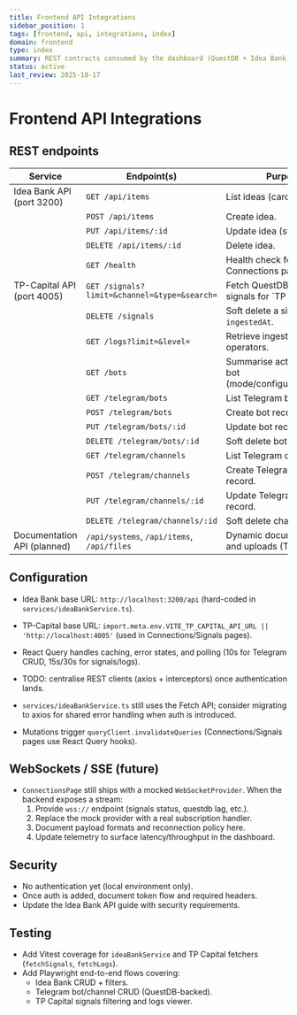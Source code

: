 ```yaml
---
title: Frontend API Integrations
sidebar_position: 1
tags: [frontend, api, integrations, index]
domain: frontend
type: index
summary: REST contracts consumed by the dashboard (QuestDB + Idea Bank) with roadmap for realtime streams
status: active
last_review: 2025-10-17
---
```


# Frontend API Integrations

## REST endpoints

| Service | Endpoint(s) | Purpose | Method |
|---------|-------------|---------|--------|
| Idea Bank API (port 3200) | `GET /api/items` | List ideas (cards, filters). | GET |
|  | `POST /api/items` | Create idea. | POST |
|  | `PUT /api/items/:id` | Update idea (status, edit). | PUT |
|  | `DELETE /api/items/:id` | Delete idea. | DELETE |
|  | `GET /health` | Health check for Connections page. | GET |
| TP-Capital API (port 4005) | `GET /signals?limit=&channel=&type=&search=` | Fetch QuestDB-backed signals for `TP CAPITAL | OPCOES`. | GET |
|  | `DELETE /signals` | Soft delete a signal by `ingestedAt`. | DELETE |
|  | `GET /logs?limit=&level=` | Retrieve ingestion logs for operators. | GET |
|  | `GET /bots` | Summarise active ingestion bot (mode/configured/running). | GET |
|  | `GET /telegram/bots` | List Telegram bot records. | GET |
|  | `POST /telegram/bots` | Create bot record. | POST |
|  | `PUT /telegram/bots/:id` | Update bot record. | PUT |
|  | `DELETE /telegram/bots/:id` | Soft delete bot record. | DELETE |
|  | `GET /telegram/channels` | List Telegram channels. | GET |
|  | `POST /telegram/channels` | Create Telegram channel record. | POST |
|  | `PUT /telegram/channels/:id` | Update Telegram channel record. | PUT |
|  | `DELETE /telegram/channels/:id` | Soft delete channel record. | DELETE |
| Documentation API (planned) | `/api/systems`, `/api/items`, `/api/files` | Dynamic documentation and uploads (TBD). | GET/POST |

## Configuration

- Idea Bank base URL: `http://localhost:3200/api` (hard-coded in `services/ideaBankService.ts`).
- TP-Capital base URL: `import.meta.env.VITE_TP_CAPITAL_API_URL || 'http://localhost:4005'` (used in Connections/Signals pages).
- React Query handles caching, error states, and polling (10s for Telegram CRUD, 15s/30s for signals/logs).
- TODO: centralise REST clients (axios + interceptors) once authentication lands.

- `services/ideaBankService.ts` still uses the Fetch API; consider migrating to axios for shared error handling when auth is introduced.
- Mutations trigger `queryClient.invalidateQueries` (Connections/Signals pages use React Query hooks).

## WebSockets / SSE (future)

- `ConnectionsPage` still ships with a mocked `WebSocketProvider`. When the backend exposes a stream:
  1. Provide `wss://` endpoint (signals status, questdb lag, etc.).
  2. Replace the mock provider with a real subscription handler.
  3. Document payload formats and reconnection policy here.
  4. Update telemetry to surface latency/throughput in the dashboard.

## Security

- No authentication yet (local environment only).
- Once auth is added, document token flow and required headers.
- Update the Idea Bank API guide with security requirements.

## Testing

- Add Vitest coverage for `ideaBankService` and TP Capital fetchers (`fetchSignals`, `fetchLogs`).
- Add Playwright end-to-end flows covering:
  - Idea Bank CRUD + filters.
  - Telegram bot/channel CRUD (QuestDB-backed).
  - TP Capital signals filtering and logs viewer.

